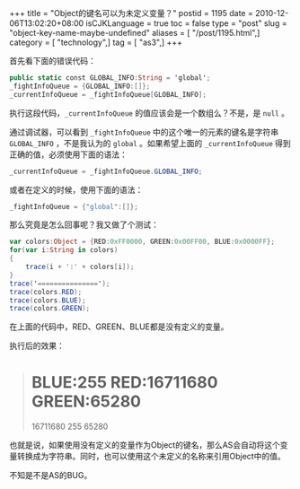 +++
title = "Object的键名可以为未定义变量？"
postid = 1195
date = 2010-12-06T13:02:20+08:00
isCJKLanguage = true
toc = false
type = "post"
slug = "object-key-name-maybe-undefined"
aliases = [ "/post/1195.html",]
category = [ "technology",]
tag = [ "as3",]
+++


首先看下面的错误代码：

``` actionscript
public static const GLOBAL_INFO:String = 'global';
_fightInfoQueue = {GLOBAL_INFO:[]};
_currentInfoQueue = _fightInfoQueue[GLOBAL_INFO];
```

执行这段代码，`_currentInfoQueue` 的值应该会是一个数组么？不是，是 `null` 。

通过调试器，可以看到 `_fightInfoQueue` 中的这个唯一的元素的键名是字符串 `GLOBAL_INFO` ，不是我认为的 `global` 。如果希望上面的 `_currentInfoQueue` 得到正确的值，必须使用下面的语法：

``` actionscript
_currentInfoQueue = _fightInfoQueue.GLOBAL_INFO;
```

或者在定义的时候，使用下面的语法：

``` actionscript
_fightInfoQueue = {"global":[]};
```

<!--more-->
那么究竟是怎么回事呢？我又做了个测试：

``` actionscript
var colors:Object = {RED:0xFF0000, GREEN:0x00FF00, BLUE:0x0000FF};
for(var i:String in colors)
{
    trace(i + ':' + colors[i]);
}
trace('===============');
trace(colors.RED);
trace(colors.BLUE);
trace(colors.GREEN);
```

在上面的代码中，RED、GREEN、BLUE都是没有定义的变量。

执行后的效果：

> BLUE:255
> RED:16711680
> GREEN:65280
> ===============
> 16711680
> 255
> 65280

也就是说，如果使用没有定义的变量作为Object的键名，那么AS会自动将这个变量转换成为字符串。同时，也可以使用这个未定义的名称来引用Object中的值。

不知是不是AS的BUG。
